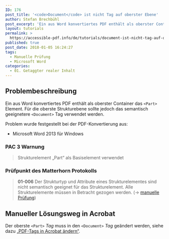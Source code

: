 ```yaml
---
ID: 176
post_title: '<code>Document</code> ist nicht Tag auf oberster Ebene'
author: Stefan Brechbühl
post_excerpt: 'Ein aus Word konvertiertes PDF enthält als oberster Container das &lt;Part&gt; Element. Für die oberste Strukturebene sollte jedoch das semantisch geeignetere &lt;Document&gt; Tag verwendet werden.'
layout: tutorials
permalink: >
  https://accessible-pdf.info/de/tutorials/document-ist-nicht-tag-auf-oberster-ebene/
published: true
post_date: 2018-01-05 16:24:27
tags:
  - Manuelle Prüfung
  - Microsoft Word
categories:
  - 01. Getaggter realer Inhalt
---
```

## Problembeschreibung

Ein aus Word konvertiertes PDF enthält als oberster Container das `<Part>` Element. Für die oberste Strukturebene sollte jedoch das semantisch geeignetere `<Document>` Tag verwendet werden.

Problem wurde festgestellt bei der PDF-Konvertierung aus:

*   Microsoft Word 2013 für Windows

### PAC 3 Warnung

> Strukturelement „Part“ als Basiselement verwendet

### Prüfpunkt des Matterhorn Protokolls

> **01-006** Der Strukturtyp und Attribute eines Strukturelementes sind nicht semantisch geeignet für das Strukturelement. Alle Strukturelemente müssen in Betracht gezogen werden. (→ [manuelle Prüfung][1])

## Manueller Lösungsweg in Acrobat

Der oberste `<Part>` *Tag* muss in den `<Document>` *Tag* geändert werden, siehe dazu [„PDF-Tags in Acrobat ändern“][2].

 [1]: https://accessible-pdf.info/de/glossar/#manuelle-pruefung
 [2]: https://accessible-pdf.info/de/basics/pdf-tags-in-acrobat-aendern/